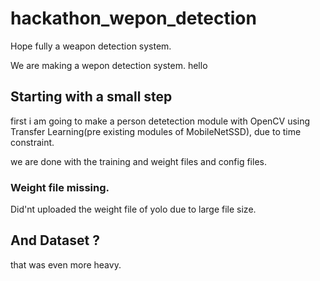 # hackathon_wepon_detection
Hope fully a weapon detection system.

We are making a wepon detection system.
hello

## Starting with a small step

first i am going to make a person detetection module with OpenCV using Transfer Learning(pre existing modules of MobileNetSSD), due to time constraint. 

we are done with the training and weight files and config files.

### Weight file missing.

Did'nt uploaded the weight file of yolo due to large file size.

## And Dataset ?

that was even more heavy.

